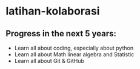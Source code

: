 # latihan-kolaborasi
## Progress in the next 5 years:
- Learn all about coding, especially about python
- Learn all about Math linear algebra and Statistic
- Learn all about Git & GitHub 

